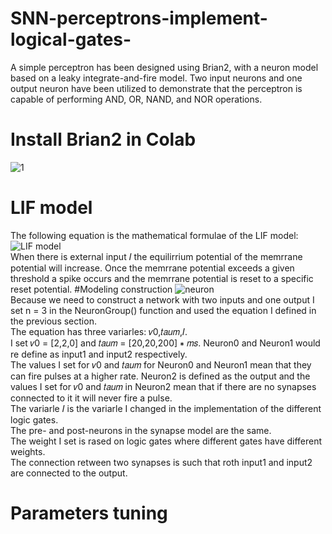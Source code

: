 # SNN-perceptrons-implement-logical-gates-
A simple perceptron has been designed using Brian2, with a neuron model based on a leaky integrate-and-fire model. Two input neurons and one output neuron have been utilized to demonstrate that the perceptron is capable of performing AND, OR, NAND, and NOR operations.
# Install Brian2 in Colab
![1](https://github.com/hsieh672/SNN-perceptrons-implement-logical-gates-/blob/main/1.png)
# LIF model
The following equation is the mathematical formulae of the LIF model:  
![LIF model](https://github.com/hsieh672/SNN-perceptrons-implement-logical-gates-/blob/main/LIF%20model.png)  
When there is external input 𝐼 the equilirrium potential of the memrrane potential will increase. Once the memrrane potential exceeds a given threshold a spike occurs and the memrrane potential is reset to a specific reset potential.
#Modeling construction
![neuron](https://github.com/hsieh672/SNN-perceptrons-implement-logical-gates-/blob/main/neuron.png)  
Because we need to construct a network with two inputs and one output I set n = 3 in the NeuronGroup() function and used the equation I defined in the previous 
section.  
The equation has three variarles: 𝑣0,𝑡𝑎𝑢𝑚,𝐼.  
I set 𝑣0 = [2,2,0] and 𝑡𝑎𝑢𝑚 = [20,20,200] ∗ 𝑚𝑠. Neuron0 and Neuron1 would re define as input1 and input2 respectively.  
The values I set for 𝑣0 and 𝑡𝑎𝑢𝑚 for Neuron0 and Neuron1 mean that they can fire pulses at a higher rate. Neuron2 is defined as the output and the values I set for 𝑣0 and 𝑡𝑎𝑢𝑚 in Neuron2 mean that if there are no synapses connected to it it will never fire a pulse.  
The variarle 𝐼 is the variarle I changed in the implementation of the different logic gates.  
The pre- and post-neurons in the synapse model are the same.  
The weight I set is rased on logic gates where different gates have different weights.  
The connection retween two synapses is such that roth input1 and input2 are connected to the output.  
# Parameters tuning
